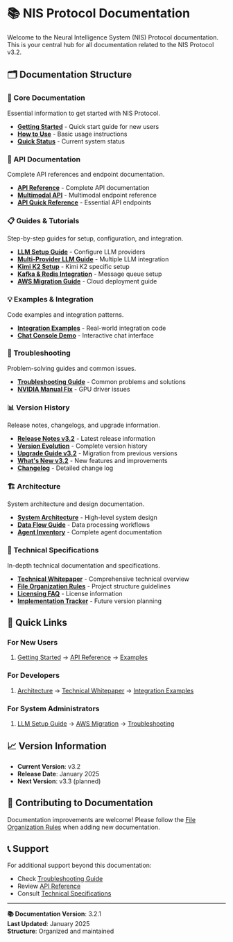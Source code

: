 # 📚 NIS Protocol Documentation

Welcome to the Neural Intelligence System (NIS) Protocol documentation. This is your central hub for all documentation related to the NIS Protocol v3.2.

## 🗂️ **Documentation Structure**

### **📖 Core Documentation**
Essential information to get started with NIS Protocol.

- **[Getting Started](organized/core/GETTING_STARTED.md)** - Quick start guide for new users
- **[How to Use](organized/core/HOW_TO_USE.md)** - Basic usage instructions
- **[Quick Status](organized/core/QUICK_STATUS_FOR_USER.md)** - Current system status

### **🔌 API Documentation**  
Complete API references and endpoint documentation.

- **[API Reference](organized/api/API_COMPLETE_REFERENCE.md)** - Complete API documentation
- **[Multimodal API](organized/api/MULTIMODAL_API_DOCUMENTATION.md)** - Multimodal endpoint reference
- **[API Quick Reference](organized/api/API_Reference.md)** - Essential API endpoints

### **📋 Guides & Tutorials**
Step-by-step guides for setup, configuration, and integration.

- **[LLM Setup Guide](organized/guides/LLM_SETUP_GUIDE.md)** - Configure LLM providers
- **[Multi-Provider LLM Guide](organized/guides/MULTI_PROVIDER_LLM_GUIDE.md)** - Multiple LLM integration
- **[Kimi K2 Setup](organized/guides/KIMI_K2_SETUP_GUIDE.md)** - Kimi K2 specific setup
- **[Kafka & Redis Integration](organized/guides/ENHANCED_KAFKA_REDIS_INTEGRATION_GUIDE.md)** - Message queue setup
- **[AWS Migration Guide](organized/guides/AWS_MIGRATION_QUICK_START.md)** - Cloud deployment guide

### **💡 Examples & Integration**
Code examples and integration patterns.

- **[Integration Examples](organized/examples/INTEGRATION_EXAMPLES.md)** - Real-world integration code
- **[Chat Console Demo](organized/examples/CHAT_CONSOLE_DEMO.md)** - Interactive chat interface

### **🔧 Troubleshooting**
Problem-solving guides and common issues.

- **[Troubleshooting Guide](organized/troubleshooting/TROUBLESHOOTING_GUIDE.md)** - Common problems and solutions
- **[NVIDIA Manual Fix](organized/troubleshooting/ManualNVidiaFix.md)** - GPU driver issues

### **📊 Version History**
Release notes, changelogs, and upgrade information.

- **[Release Notes v3.2](organized/version-history/RELEASE_NOTES_V3.2.md)** - Latest release information
- **[Version Evolution](organized/version-history/NIS_PROTOCOL_VERSION_EVOLUTION.md)** - Complete version history
- **[Upgrade Guide v3.2](organized/version-history/UPGRADE_GUIDE_V3.2.md)** - Migration from previous versions
- **[What's New v3.2](organized/version-history/WHATS_NEW_V3.2.md)** - New features and improvements
- **[Changelog](organized/version-history/CHANGELOG.md)** - Detailed change log

### **🏗️ Architecture**
System architecture and design documentation.

- **[System Architecture](organized/architecture/ARCHITECTURE.md)** - High-level system design
- **[Data Flow Guide](organized/architecture/DATA_FLOW_GUIDE.md)** - Data processing workflows
- **[Agent Inventory](organized/architecture/NIS_V3_AGENT_MASTER_INVENTORY.md)** - Complete agent documentation

### **🔬 Technical Specifications**
In-depth technical documentation and specifications.

- **[Technical Whitepaper](organized/technical/NIS_Protocol_V3_Technical_Whitepaper.md)** - Comprehensive technical overview
- **[File Organization Rules](organized/technical/FILE_ORGANIZATION_RULES.md)** - Project structure guidelines
- **[Licensing FAQ](organized/technical/LICENSING_FAQ.md)** - License information
- **[Implementation Tracker](organized/technical/V4_V5_V6_IMPLEMENTATION_TRACKER.md)** - Future version planning

## 🎯 **Quick Links**

### **For New Users**
1. [Getting Started](organized/core/GETTING_STARTED.md) → [API Reference](organized/api/API_COMPLETE_REFERENCE.md) → [Examples](organized/examples/INTEGRATION_EXAMPLES.md)

### **For Developers**  
1. [Architecture](organized/architecture/ARCHITECTURE.md) → [Technical Whitepaper](organized/technical/NIS_Protocol_V3_Technical_Whitepaper.md) → [Integration Examples](organized/examples/INTEGRATION_EXAMPLES.md)

### **For System Administrators**
1. [LLM Setup Guide](organized/guides/LLM_SETUP_GUIDE.md) → [AWS Migration](organized/guides/AWS_MIGRATION_QUICK_START.md) → [Troubleshooting](organized/troubleshooting/TROUBLESHOOTING_GUIDE.md)

## 📈 **Version Information**

- **Current Version**: v3.2
- **Release Date**: January 2025
- **Next Version**: v3.3 (planned)

## 🤝 **Contributing to Documentation**

Documentation improvements are welcome! Please follow the [File Organization Rules](organized/technical/FILE_ORGANIZATION_RULES.md) when adding new documentation.

## 📞 **Support**

For additional support beyond this documentation:
- Check [Troubleshooting Guide](organized/troubleshooting/TROUBLESHOOTING_GUIDE.md)
- Review [API Reference](organized/api/API_COMPLETE_REFERENCE.md)
- Consult [Technical Specifications](organized/technical/)

---

**📚 Documentation Version**: 3.2.1  
**Last Updated**: January 2025  
**Structure**: Organized and maintained